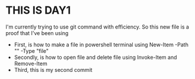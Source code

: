 # THIS IS DAY1

I'm currently trying to use git command with efficiency. So this new file is a proof that I've been using 
- First, is how to make a file in powershell terminal using New-Item -Path "" -Type "file"
- Secondly, is how to open file and delete file using Invoke-Item and Remove-Item
- Third, this is my second commit